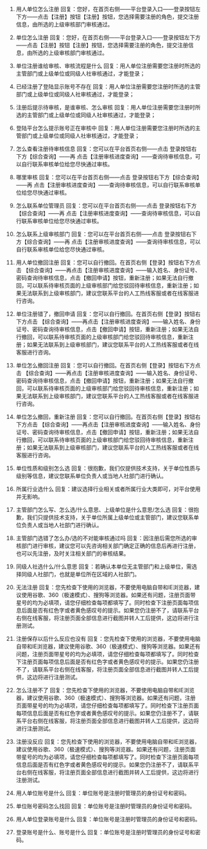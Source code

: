 1. 用人单位怎么注册
回复：您好，在首页右侧——平台登录入口——登录按钮左下方——点击【注册】按钮【注册】按钮，您选择需要注册的角色，提交注册信息，由所选的上级审核部门审核通过。

1. 单位怎么注册
回复：您好，在首页右侧——平台登录入口——登录按钮左下方——点击【注册】按钮【注册】按钮，您选择需要注册的角色，提交注册信息，由所选的上级审核部门审核通过。

2. 单位注册谁给审核、审核流程是什么
回复：用人单位注册需要您注册时所选的主管部门或上级单位或同级人社审核通过，才能登录；

2. 已经注册了登陆显示账号不存在
回复：用人单位注册需要您注册时所选的主管部门或上级单位或同级人社审核通过，才能登录；

2. 注册后提示待审核，是谁审核、怎么审核
回复：用人单位注册需要您注册时所选的主管部门或上级单位或同级人社审核通过，才能登录；

2. 登陆平台怎么提示账号正在审核中
回复：用人单位注册需要您注册时所选的主管部门或上级单位或同级人社审核通过，才能登录；

3. 怎么查看注册待审核信息
回复：您可以在平台首页右侧——点击 登录按钮右下方【综合查询】——再 点击【注册审核进度查询】——查询待审核信息，可以自行联系审核单位给您尽快通过审核。

3. 哪里审核
回复：您可以在平台首页右侧——点击 登录按钮右下方【综合查询】——再 点击【注册审核进度查询】——查询待审核信息，可以自行联系审核单位给您尽快通过审核。

3. 怎么联系单位管理员
回复：您可以在平台首页右侧——点击 登录按钮右下方【综合查询】——再 点击【注册审核进度查询】——查询待审核信息，可以自行联系审核单位给您尽快通过审核。

3. 怎么联系上级审核部门
回复：您可以在平台首页右侧——点击 登录按钮右下方【综合查询】——再 点击【注册审核进度查询】——查询待审核信息，可以自行联系审核单位给您尽快通过审核。

4. 用人单位撤回注册
回复：您可以自行撤回。在首页右侧【登录】按钮右下方点击  【综合查询】——再点击【注册审核进度查询】——输入姓名、身份证号、密码查询待审核信息，点击【撤回申请】按钮，重新注册；如果无法自行撤回，可以联系待审核页面的上级审核部门给您驳回待审核信息，重新注册；如果无法联系到上级审核部门，建议您联系平台的人工热线客服或者在线客服进行咨询。

4. 单位注册错了，撤回申请
回复：您可以自行撤回。在首页右侧【登录】按钮右下方点击  【综合查询】——再点击【注册审核进度查询】——输入姓名、身份证号、密码查询待审核信息，点击【撤回申请】按钮，重新注册；如果无法自行撤回，可以联系待审核页面的上级审核部门给您驳回待审核信息，重新注册；如果无法联系到上级审核部门，建议您联系平台的人工热线客服或者在线客服进行咨询。

4. 单位怎么撤回注册
回复：您可以自行撤回。在首页右侧【登录】按钮右下方点击  【综合查询】——再点击【注册审核进度查询】——输入姓名、身份证号、密码查询待审核信息，点击【撤回申请】按钮，重新注册；如果无法自行撤回，可以联系待审核页面的上级审核部门给您驳回待审核信息，重新注册；如果无法联系到上级审核部门，建议您联系平台的人工热线客服或者在线客服进行咨询。

4. 单位怎么撤回，重新注册
回复：您可以自行撤回。在首页右侧【登录】按钮右下方点击  【综合查询】——再点击【注册审核进度查询】——输入姓名、身份证号、密码查询待审核信息，点击【撤回申请】按钮，重新注册；如果无法自行撤回，可以联系待审核页面的上级审核部门给您驳回待审核信息，重新注册；如果无法联系到上级审核部门，建议您联系平台的人工热线客服或者在线客服进行咨询。

9. 单位性质和级别怎么选
回复：很抱歉，我们仅提供技术支持，关于单位性质与级别等信息，建议您联系单位负责人或当地人社部门进行确认。

9. 所属行业选什么
回复：建议选择行业相关或者所属行业大类即可，对平台使用并无影响。

9. 主管部门怎么写、怎么选/什么意思、上级单位是什么意思/怎么选
回复：很抱歉，我们只提供技术支持，关于单位所属上级单位或主管部门，建议您联系单位负责人或当地人社部门进行确认。

9. 主管部门选错了怎么办/选的不对能审核通过吗
回复：因注册后需您所选的审核部门进行审核，建议您可以先咨询相关部门确定正确的信息后再进行注册，也可以先注册，及时关注相关部门的审核结果。

9. 同级人社选什么/什么意思
回复：若确认本单位无主管部门和上级单位，需选择同级人社部门，也就是单位所在区域的人社部门。

12. 无法注册
回复：您先检查下使用的浏览器，不要使用电脑自带和IE浏览器，建议使用谷歌、360（极速模式）、搜狗等浏览器。如果还有问题，注册页面带星号的均为必填项，请您仔细检查每项都填写了。同时检查下注册页面每项信息后面是否有红色字或者黄色感叹号的提示。如果您仍注册不了，请联系平台右侧在线客服，将注册页面全部信息进行截图并转人工后提供，这边将进行注册测试。

12. 注册保存以后什么反应也没有
回复：您先检查下使用的浏览器，不要使用电脑自带和IE浏览器，建议使用谷歌、360（极速模式）、搜狗等浏览器。如果还有问题，注册页面带星号的均为必填项，请您仔细检查每项都填写了。同时检查下注册页面每项信息后面是否有红色字或者黄色感叹号的提示。如果您仍注册不了，请联系平台右侧在线客服，将注册页面全部信息进行截图并转人工后提供，这边将进行注册测试。

12. 怎么注册不了
回复：您先检查下使用的浏览器，不要使用电脑自带和IE浏览器，建议使用谷歌、360（极速模式）、搜狗等浏览器。如果还有问题，注册页面带星号的均为必填项，请您仔细检查每项都填写了。同时检查下注册页面每项信息后面是否有红色字或者黄色感叹号的提示。如果您仍注册不了，请联系平台右侧在线客服，将注册页面全部信息进行截图并转人工后提供，这边将进行注册测试。

12. 注册没反应
回复：您先检查下使用的浏览器，不要使用电脑自带和IE浏览器，建议使用谷歌、360（极速模式）、搜狗等浏览器。如果还有问题，注册页面带星号的均为必填项，请您仔细检查每项都填写了。同时检查下注册页面每项信息后面是否有红色字或者黄色感叹号的提示。如果您仍注册不了，请联系平台右侧在线客服，将注册页面全部信息进行截图并转人工后提供，这边将进行注册测试。

13. 用人单位账号是什么
回复：单位账号是注册时管理员的身份证号和密码。

13. 单位账号密码怎么找回
回复：单位账号是注册时管理员的身份证号和密码。

13. 用人单位登录账号是什么
回复：单位账号是注册时管理员的身份证号和密码。

13. 登录账号是什么、账号是什么
回复：单位账号是注册时管理员的身份证号和密码。


